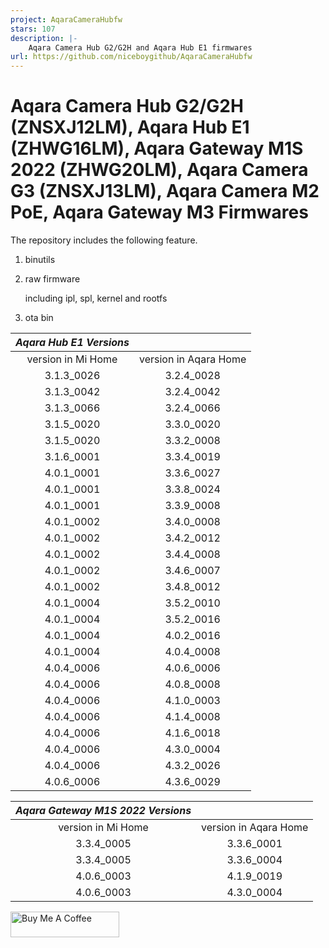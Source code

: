 ```yaml
---
project: AqaraCameraHubfw
stars: 107
description: |-
    Aqara Camera Hub G2/G2H and Aqara Hub E1 firmwares
url: https://github.com/niceboygithub/AqaraCameraHubfw
---
```


# Aqara Camera Hub G2/G2H (ZNSXJ12LM), Aqara Hub E1 (ZHWG16LM), Aqara Gateway M1S 2022 (ZHWG20LM), Aqara Camera G3 (ZNSXJ13LM), Aqara Camera M2 PoE, Aqara Gateway M3 Firmwares

The repository includes the following feature.

1. binutils

2. raw firmware

    including ipl, spl, kernel and rootfs

3. ota bin


|*Aqara Hub E1 Versions*||
|:---:|:---:|
|version in Mi Home |version in Aqara Home|
|3.1.3_0026|3.2.4_0028|
|3.1.3_0042|3.2.4_0042|
|3.1.3_0066|3.2.4_0066|
|3.1.5_0020|3.3.0_0020|
|3.1.5_0020|3.3.2_0008|
|3.1.6_0001|3.3.4_0019|
|4.0.1_0001|3.3.6_0027|
|4.0.1_0001|3.3.8_0024|
|4.0.1_0001|3.3.9_0008|
|4.0.1_0002|3.4.0_0008|
|4.0.1_0002|3.4.2_0012|
|4.0.1_0002|3.4.4_0008|
|4.0.1_0002|3.4.6_0007|
|4.0.1_0002|3.4.8_0012|
|4.0.1_0004|3.5.2_0010|
|4.0.1_0004|3.5.2_0016|
|4.0.1_0004|4.0.2_0016|
|4.0.1_0004|4.0.4_0008|
|4.0.4_0006|4.0.6_0006|
|4.0.4_0006|4.0.8_0008|
|4.0.4_0006|4.1.0_0003|
|4.0.4_0006|4.1.4_0008|
|4.0.4_0006|4.1.6_0018|
|4.0.4_0006|4.3.0_0004|
|4.0.4_0006|4.3.2_0026|
|4.0.6_0006|4.3.6_0029|

|*Aqara Gateway M1S 2022 Versions*||
|:---:|:---:|
|version in Mi Home |version in Aqara Home|
|3.3.4_0005|3.3.6_0001|
|3.3.4_0005|3.3.6_0004|
|4.0.6_0003|4.1.9_0019|
|4.0.6_0003|4.3.0_0004|

<a href="https://www.buymeacoffee.com/niceboygithub" target="_blank"><img src="https://cdn.buymeacoffee.com/buttons/default-orange.png" alt="Buy Me A Coffee" height="41" width="174"></a>

